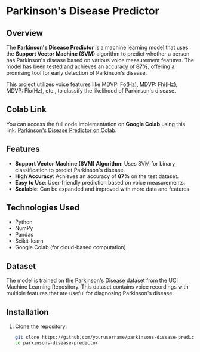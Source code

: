 # Parkinson's Disease Predictor

## Overview

The **Parkinson's Disease Predictor** is a machine learning model that uses the **Support Vector Machine (SVM)** algorithm to predict whether a person has Parkinson's disease based on various voice measurement features. The model has been tested and achieves an accuracy of **87%**, offering a promising tool for early detection of Parkinson's disease.

This project utilizes voice features like MDVP: Fo(Hz), MDVP: Fhi(Hz), MDVP: Flo(Hz), etc., to classify the likelihood of Parkinson's disease.

## Colab Link

You can access the full code implementation on **Google Colab** using this link: [Parkinson's Disease Predictor on Colab](https://colab.research.google.com/drive/1hdWo5J9LAybPKgUg-b0tuIMz03LYUGdS?usp=sharing).


## Features

- **Support Vector Machine (SVM) Algorithm**: Uses SVM for binary classification to predict Parkinson's disease.
- **High Accuracy**: Achieves an accuracy of **87%** on the test dataset.
- **Easy to Use**: User-friendly prediction based on voice measurements.
- **Scalable**: Can be expanded and improved with more data and features.

## Technologies Used

- Python
- NumPy
- Pandas
- Scikit-learn
- Google Colab (for cloud-based computation)

## Dataset

The model is trained on the [Parkinson's Disease dataset](https://archive.ics.uci.edu/ml/datasets/Parkinsons) from the UCI Machine Learning Repository. This dataset contains voice recordings with multiple features that are useful for diagnosing Parkinson's disease.

## Installation

1. Clone the repository:
   ```bash
   git clone https://github.com/yourusername/parkinsons-disease-predictor.git
   cd parkinsons-disease-predictor
